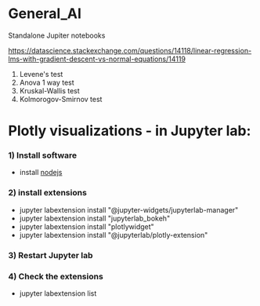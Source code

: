# General_AI
Standalone Jupiter notebooks 

https://datascience.stackexchange.com/questions/14118/linear-regression-lms-with-gradient-descent-vs-normal-equations/14119


1. Levene's test
2. Anova 1 way test
3. Kruskal-Wallis test
4. Kolmorogov-Smirnov test


# Plotly visualizations - in Jupyter lab:

### 1) Install software
- install [nodejs](https://nodejs.org/en/download/)

### 2) install extensions
 - jupyter labextension install "@jupyter-widgets/jupyterlab-manager"
 - jupyter labextension install "jupyterlab_bokeh"
 - jupyter labextension install "plotlywidget"
 - jupyter labextension install "@jupyterlab/plotly-extension"
 
### 3) Restart Jupyter lab
### 4) Check the extensions
 - jupyter labextension list
 


